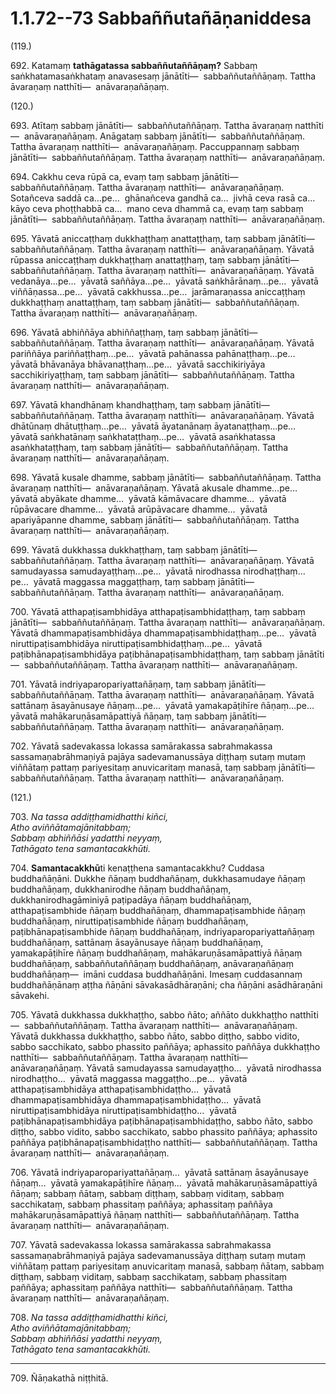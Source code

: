 

# 1.1.72--73 Sabbaññutañāṇaniddesa




(119.)

692\. Katamaṃ **tathāgatassa sabbaññutaññāṇaṃ?** Sabbaṃ saṅkhatamasaṅkhataṃ anavasesaṃ jānātīti—  sabbaññutaññāṇaṃ. Tattha āvaraṇaṃ natthīti—  anāvaraṇañāṇaṃ.

(120.)

693\. Atītaṃ sabbaṃ jānātīti—  sabbaññutaññāṇaṃ. Tattha āvaraṇaṃ natthīti—  anāvaraṇañāṇaṃ. Anāgataṃ sabbaṃ jānātīti—  sabbaññutaññāṇaṃ. Tattha āvaraṇaṃ natthīti—  anāvaraṇañāṇaṃ. Paccuppannaṃ sabbaṃ jānātīti—  sabbaññutaññāṇaṃ. Tattha āvaraṇaṃ natthīti—  anāvaraṇañāṇaṃ.

694\. Cakkhu ceva rūpā ca, evaṃ taṃ sabbaṃ jānātīti—  sabbaññutaññāṇaṃ. Tattha āvaraṇaṃ natthīti—  anāvaraṇañāṇaṃ. Sotañceva saddā ca…pe…  ghānañceva gandhā ca…  jivhā ceva rasā ca…  kāyo ceva phoṭṭhabbā ca…  mano ceva dhammā ca, evaṃ taṃ sabbaṃ jānātīti—  sabbaññutaññāṇaṃ. Tattha āvaraṇaṃ natthīti—  anāvaraṇañāṇaṃ.

695\. Yāvatā aniccaṭṭhaṃ dukkhaṭṭhaṃ anattaṭṭhaṃ, taṃ sabbaṃ jānātīti—  sabbaññutaññāṇaṃ. Tattha āvaraṇaṃ natthīti—  anāvaraṇañāṇaṃ. Yāvatā rūpassa aniccaṭṭhaṃ dukkhaṭṭhaṃ anattaṭṭhaṃ, taṃ sabbaṃ jānātīti—  sabbaññutaññāṇaṃ. Tattha āvaraṇaṃ natthīti—  anāvaraṇañāṇaṃ. Yāvatā vedanāya…pe…  yāvatā saññāya…pe…  yāvatā saṅkhārānaṃ…pe…  yāvatā viññāṇassa…pe…  yāvatā cakkhussa…pe…  jarāmaraṇassa aniccaṭṭhaṃ dukkhaṭṭhaṃ anattaṭṭhaṃ, taṃ sabbaṃ jānātīti—  sabbaññutaññāṇaṃ. Tattha āvaraṇaṃ natthīti—  anāvaraṇañāṇaṃ.

696\. Yāvatā abhiññāya abhiññaṭṭhaṃ, taṃ sabbaṃ jānātīti—  sabbaññutaññāṇaṃ. Tattha āvaraṇaṃ natthīti—  anāvaraṇañāṇaṃ. Yāvatā pariññāya pariññaṭṭhaṃ…pe…  yāvatā pahānassa pahānaṭṭhaṃ…pe…  yāvatā bhāvanāya bhāvanaṭṭhaṃ…pe…  yāvatā sacchikiriyāya sacchikiriyaṭṭhaṃ, taṃ sabbaṃ jānātīti—  sabbaññutaññāṇaṃ. Tattha āvaraṇaṃ natthīti—  anāvaraṇañāṇaṃ.

697\. Yāvatā khandhānaṃ khandhaṭṭhaṃ, taṃ sabbaṃ jānātīti—  sabbaññutaññāṇaṃ. Tattha āvaraṇaṃ natthīti—  anāvaraṇañāṇaṃ. Yāvatā dhātūnaṃ dhātuṭṭhaṃ…pe…  yāvatā āyatanānaṃ āyatanaṭṭhaṃ…pe…  yāvatā saṅkhatānaṃ saṅkhataṭṭhaṃ…pe…  yāvatā asaṅkhatassa asaṅkhataṭṭhaṃ, taṃ sabbaṃ jānātīti—  sabbaññutaññāṇaṃ. Tattha āvaraṇaṃ natthīti—  anāvaraṇañāṇaṃ.

698\. Yāvatā kusale dhamme, sabbaṃ jānātīti—  sabbaññutaññāṇaṃ. Tattha āvaraṇaṃ natthīti—  anāvaraṇañāṇaṃ. Yāvatā akusale dhamme…pe…  yāvatā abyākate dhamme…  yāvatā kāmāvacare dhamme…  yāvatā rūpāvacare dhamme…  yāvatā arūpāvacare dhamme…  yāvatā apariyāpanne dhamme, sabbaṃ jānātīti—  sabbaññutaññāṇaṃ. Tattha āvaraṇaṃ natthīti—  anāvaraṇañāṇaṃ.

699\. Yāvatā dukkhassa dukkhaṭṭhaṃ, taṃ sabbaṃ jānātīti—  sabbaññutaññāṇaṃ. Tattha āvaraṇaṃ natthīti—  anāvaraṇañāṇaṃ. Yāvatā samudayassa samudayaṭṭhaṃ…pe…  yāvatā nirodhassa nirodhaṭṭhaṃ…pe…  yāvatā maggassa maggaṭṭhaṃ, taṃ sabbaṃ jānātīti—  sabbaññutaññāṇaṃ. Tattha āvaraṇaṃ natthīti—  anāvaraṇañāṇaṃ.

700\. Yāvatā atthapaṭisambhidāya atthapaṭisambhidaṭṭhaṃ, taṃ sabbaṃ jānātīti—  sabbaññutaññāṇaṃ. Tattha āvaraṇaṃ natthīti—  anāvaraṇañāṇaṃ. Yāvatā dhammapaṭisambhidāya dhammapaṭisambhidaṭṭhaṃ…pe…  yāvatā niruttipaṭisambhidāya niruttipaṭisambhidaṭṭhaṃ…pe…  yāvatā paṭibhānapaṭisambhidāya paṭibhānapaṭisambhidaṭṭhaṃ, taṃ sabbaṃ jānātīti—  sabbaññutaññāṇaṃ. Tattha āvaraṇaṃ natthīti—  anāvaraṇañāṇaṃ.

701\. Yāvatā indriyaparopariyattañāṇaṃ, taṃ sabbaṃ jānātīti—  sabbaññutaññāṇaṃ. Tattha āvaraṇaṃ natthīti—  anāvaraṇañāṇaṃ. Yāvatā sattānaṃ āsayānusaye ñāṇaṃ…pe…  yāvatā yamakapāṭihīre ñāṇaṃ…pe…  yāvatā mahākaruṇāsamāpattiyā ñāṇaṃ, taṃ sabbaṃ jānātīti—  sabbaññutaññāṇaṃ. Tattha āvaraṇaṃ natthīti—  anāvaraṇañāṇaṃ.

702\. Yāvatā sadevakassa lokassa samārakassa sabrahmakassa sassamaṇabrāhmaṇiyā pajāya sadevamanussāya diṭṭhaṃ sutaṃ mutaṃ viññātaṃ pattaṃ pariyesitaṃ anuvicaritaṃ manasā, taṃ sabbaṃ jānātīti—  sabbaññutaññāṇaṃ. Tattha āvaraṇaṃ natthīti—  anāvaraṇañāṇaṃ.

(121.)

703\. _Na tassa addiṭṭhamidhatthi kiñci,_  
_Atho aviññātamajānitabbaṃ;_  
_Sabbaṃ abhiññāsi yadatthi neyyaṃ,_  
_Tathāgato tena samantacakkhūti._  


704\. **Samantacakkhū**ti kenaṭṭhena samantacakkhu? Cuddasa buddhañāṇāni. Dukkhe ñāṇaṃ buddhañāṇaṃ, dukkhasamudaye ñāṇaṃ buddhañāṇaṃ, dukkhanirodhe ñāṇaṃ buddhañāṇaṃ, dukkhanirodhagāminiyā paṭipadāya ñāṇaṃ buddhañāṇaṃ, atthapaṭisambhide ñāṇaṃ buddhañāṇaṃ, dhammapaṭisambhide ñāṇaṃ buddhañāṇaṃ, niruttipaṭisambhide ñāṇaṃ buddhañāṇaṃ, paṭibhānapaṭisambhide ñāṇaṃ buddhañāṇaṃ, indriyaparopariyattañāṇaṃ buddhañāṇaṃ, sattānaṃ āsayānusaye ñāṇaṃ buddhañāṇaṃ, yamakapāṭihīre ñāṇaṃ buddhañāṇaṃ, mahākaruṇāsamāpattiyā ñāṇaṃ buddhañāṇaṃ, sabbaññutaññāṇaṃ buddhañāṇaṃ, anāvaraṇañāṇaṃ buddhañāṇaṃ—  imāni cuddasa buddhañāṇāni. Imesaṃ cuddasannaṃ buddhañāṇānaṃ aṭṭha ñāṇāni sāvakasādhāraṇāni; cha ñāṇāni asādhāraṇāni sāvakehi.

705\. Yāvatā dukkhassa dukkhaṭṭho, sabbo ñāto; aññāto dukkhaṭṭho natthīti—  sabbaññutaññāṇaṃ. Tattha āvaraṇaṃ natthīti—  anāvaraṇañāṇaṃ. Yāvatā dukkhassa dukkhaṭṭho, sabbo ñāto, sabbo diṭṭho, sabbo vidito, sabbo sacchikato, sabbo phassito paññāya; aphassito paññāya dukkhaṭṭho natthīti—  sabbaññutaññāṇaṃ. Tattha āvaraṇaṃ natthīti—  anāvaraṇañāṇaṃ. Yāvatā samudayassa samudayaṭṭho…  yāvatā nirodhassa nirodhaṭṭho…  yāvatā maggassa maggaṭṭho…pe…  yāvatā atthapaṭisambhidāya atthapaṭisambhidaṭṭho…  yāvatā dhammapaṭisambhidāya dhammapaṭisambhidaṭṭho…  yāvatā niruttipaṭisambhidāya niruttipaṭisambhidaṭṭho…  yāvatā paṭibhānapaṭisambhidāya paṭibhānapaṭisambhidaṭṭho, sabbo ñāto, sabbo diṭṭho, sabbo vidito, sabbo sacchikato, sabbo phassito paññāya; aphassito paññāya paṭibhānapaṭisambhidaṭṭho natthīti—  sabbaññutaññāṇaṃ. Tattha āvaraṇaṃ natthīti—  anāvaraṇañāṇaṃ.

706\. Yāvatā indriyaparopariyattañāṇaṃ…  yāvatā sattānaṃ āsayānusaye ñāṇaṃ…  yāvatā yamakapāṭihīre ñāṇaṃ…  yāvatā mahākaruṇāsamāpattiyā ñāṇaṃ; sabbaṃ ñātaṃ, sabbaṃ diṭṭhaṃ, sabbaṃ viditaṃ, sabbaṃ sacchikataṃ, sabbaṃ phassitaṃ paññāya; aphassitaṃ paññāya mahākaruṇāsamāpattiyā ñāṇaṃ natthīti—  sabbaññutaññāṇaṃ. Tattha āvaraṇaṃ natthīti—  anāvaraṇañāṇaṃ.

707\. Yāvatā sadevakassa lokassa samārakassa sabrahmakassa sassamaṇabrāhmaṇiyā pajāya sadevamanussāya diṭṭhaṃ sutaṃ mutaṃ viññātaṃ pattaṃ pariyesitaṃ anuvicaritaṃ manasā, sabbaṃ ñātaṃ, sabbaṃ diṭṭhaṃ, sabbaṃ viditaṃ, sabbaṃ sacchikataṃ, sabbaṃ phassitaṃ paññāya; aphassitaṃ paññāya natthīti—  sabbaññutaññāṇaṃ. Tattha āvaraṇaṃ natthīti—  anāvaraṇañāṇaṃ.

708\. _Na tassa addiṭṭhamidhatthi kiñci,_  
_Atho aviññātamajānitabbaṃ;_  
_Sabbaṃ abhiññāsi yadatthi neyyaṃ,_  
_Tathāgato tena samantacakkhūti._  


---

709\. Ñāṇakathā niṭṭhitā.





